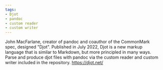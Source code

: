 ```yaml
---
tags:
- Djot
- pandoc
- custom reader
- custom writer
---
```


John MacFarlane, creator of pandoc and coauthor of the CommonMark spec,
designed "Djot". Published in July 2022, Djot is a new markup language
that is similar to Markdown, but more principled in many ways. Parse and
produce djot files with pandoc via the custom reader and custom writer
included in the repository. https://djot.net/
